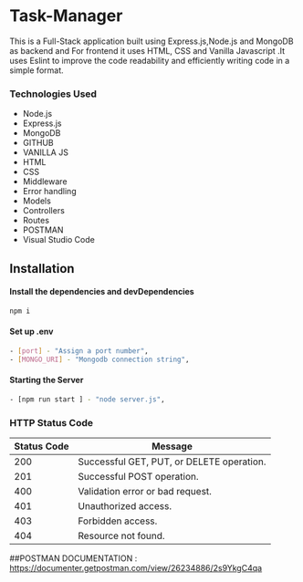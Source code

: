 # Task-Manager
This is a Full-Stack application built using Express.js,Node.js and MongoDB as backend and For frontend it uses HTML, CSS and Vanilla Javascript .It uses Eslint to improve the code readability and efficiently writing code in a simple format.

### Technologies Used
- Node.js
- Express.js
- MongoDB
- GITHUB 
- VANILLA JS
- HTML
- CSS
- Middleware
- Error handling
- Models
- Controllers
- Routes
- POSTMAN
- Visual Studio Code


## Installation

#### Install the dependencies and devDependencies

```sh
npm i
```

#### Set up .env

```sh    
- [port] - "Assign a port number",
- [MONGO_URI] - "Mongodb connection string",
```

#### Starting the Server

```sh    
- [npm run start ] - "node server.js",
```

### HTTP Status Code

| Status Code | Message |
| ------ | ------ |
| 200 | Successful GET, PUT, or DELETE operation. |
| 201 | Successful POST operation. |
| 400 | Validation error or bad request. |
| 401 | Unauthorized access.|
| 403 | Forbidden access. |
| 404 | Resource not found. |


##POSTMAN DOCUMENTATION :
https://documenter.getpostman.com/view/26234886/2s9YkgC4qa